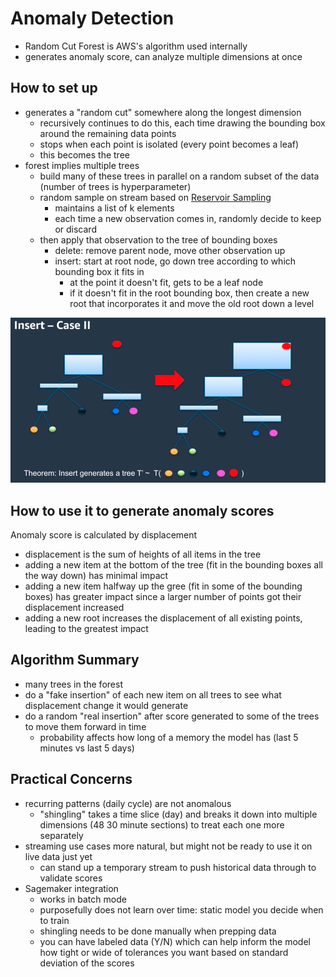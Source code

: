 # Anomaly Detection

- Random Cut Forest is AWS's algorithm used internally
- generates anomaly score, can analyze multiple dimensions at once

## How to set up

- generates a "random cut" somewhere along the longest dimension
  - recursively continues to do this, each time drawing the bounding box around the remaining data points
  - stops when each point is isolated (every point becomes a leaf)
  - this becomes the tree
- forest implies multiple trees
  - build many of these trees in parallel on a random subset of the data (number of trees is hyperparameter)
  - random sample on stream based on [Reservoir Sampling](https://en.wikipedia.org/wiki/Reservoir_sampling)
    - maintains a list of k elements
    - each time a new observation comes in, randomly decide to keep or discard
  - then apply that observation to the tree of bounding boxes
    - delete: remove parent node, move other observation up
    - insert: start at root node, go down tree according to which bounding box it fits in
      - at the point it doesn't fit, gets to be a leaf node
      - if it doesn't fit in the root bounding box, then create a new root that incorporates it and move the old root down a level

![random cut forest new root node](./pictures/random-cut-forest.png)

## How to use it to generate anomaly scores

Anomaly score is calculated by displacement

- displacement is the sum of heights of all items in the tree
- adding a new item at the bottom of the tree (fit in the bounding boxes all the way down) has minimal impact
- adding a new item halfway up the gree (fit in some of the bounding boxes) has greater impact since a larger number of points got their displacement increased
- adding a new root increases the displacement of all existing points, leading to the greatest impact

## Algorithm Summary

- many trees in the forest
- do a "fake insertion" of each new item on all trees to see what displacement change it would generate
- do a random "real insertion" after score generated to some of the trees to move them forward in time
  - probability affects how long of a memory the model has (last 5 minutes vs last 5 days)

## Practical Concerns

- recurring patterns (daily cycle) are not anomalous
  - "shingling" takes a time slice (day) and breaks it down into multiple dimensions (48 30 minute sections) to treat each one more separately
- streaming use cases more natural, but might not be ready to use it on live data just yet
  - can stand up a temporary stream to push historical data through to validate scores
- Sagemaker integration
  - works in batch mode
  - purposefully does not learn over time: static model you decide when to train
  - shingling needs to be done manually when prepping data
  - you can have labeled data (Y/N) which can help inform the model how tight or wide of tolerances you want based on standard deviation of the scores
